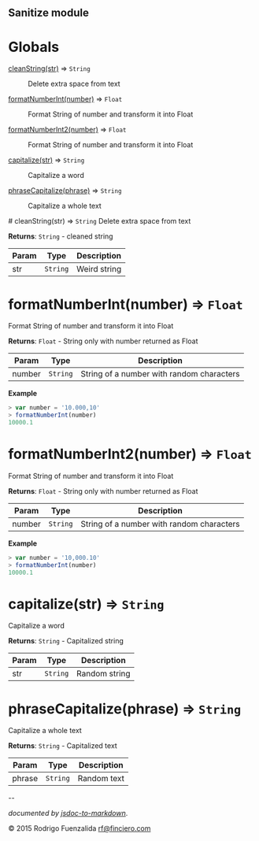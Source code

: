 Sanitize module
---------------

# Globals
<dl>
<dt><a href="#cleanString">cleanString(str)</a> ⇒ <code>String</code></dt>
<dd><p>Delete extra space from text</p>
</dd>
<dt><a href="#formatNumberInt">formatNumberInt(number)</a> ⇒ <code>Float</code></dt>
<dd><p>Format String of number and transform it into Float</p>
</dd>
<dt><a href="#formatNumberInt2">formatNumberInt2(number)</a> ⇒ <code>Float</code></dt>
<dd><p>Format String of number and transform it into Float</p>
</dd>
<dt><a href="#capitalize">capitalize(str)</a> ⇒ <code>String</code></dt>
<dd><p>Capitalize a word</p>
</dd>
<dt><a href="#phraseCapitalize">phraseCapitalize(phrase)</a> ⇒ <code>String</code></dt>
<dd><p>Capitalize a whole text</p>
</dd>
</dl>
<a name="cleanString"></a>
# cleanString(str) ⇒ <code>String</code>
Delete extra space from text

**Returns**: <code>String</code> - cleaned string  

<table>
  <thead>
    <tr>
      <th>Param</th><th>Type</th><th>Description</th>
    </tr>
  </thead>
  <tbody>
    <tr>
    <td>str</td><td><code>String</code></td><td>Weird string</td>
    </tr>
  </tbody>
</table>

<a name="formatNumberInt"></a>
# formatNumberInt(number) ⇒ <code>Float</code>
Format String of number and transform it into Float

**Returns**: <code>Float</code> - String only with number returned as Float  

<table>
  <thead>
    <tr>
      <th>Param</th><th>Type</th><th>Description</th>
    </tr>
  </thead>
  <tbody>
    <tr>
    <td>number</td><td><code>String</code></td><td>String of a number with random characters</td>
    </tr>
  </tbody>
</table>

**Example**  
```js
> var number = '10.000,10'
> formatNumberInt(number)
10000.1
```
<a name="formatNumberInt2"></a>
# formatNumberInt2(number) ⇒ <code>Float</code>
Format String of number and transform it into Float

**Returns**: <code>Float</code> - String only with number returned as Float  

<table>
  <thead>
    <tr>
      <th>Param</th><th>Type</th><th>Description</th>
    </tr>
  </thead>
  <tbody>
    <tr>
    <td>number</td><td><code>String</code></td><td>String of a number with random characters</td>
    </tr>
  </tbody>
</table>

**Example**  
```js
> var number = '10,000.10'
> formatNumberInt(number)
10000.1
```
<a name="capitalize"></a>
# capitalize(str) ⇒ <code>String</code>
Capitalize a word

**Returns**: <code>String</code> - Capitalized string  

<table>
  <thead>
    <tr>
      <th>Param</th><th>Type</th><th>Description</th>
    </tr>
  </thead>
  <tbody>
    <tr>
    <td>str</td><td><code>String</code></td><td>Random string</td>
    </tr>
  </tbody>
</table>

<a name="phraseCapitalize"></a>
# phraseCapitalize(phrase) ⇒ <code>String</code>
Capitalize a whole text

**Returns**: <code>String</code> - Capitalized text  

<table>
  <thead>
    <tr>
      <th>Param</th><th>Type</th><th>Description</th>
    </tr>
  </thead>
  <tbody>
    <tr>
    <td>phrase</td><td><code>String</code></td><td>Random text</td>
    </tr>
  </tbody>
</table>




--

*documented by [jsdoc-to-markdown](https://github.com/75lb/jsdoc-to-markdown)*.

&copy; 2015 Rodrigo Fuenzalida <rf@finciero.com>